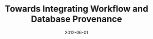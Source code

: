 ---
title: "Towards Integrating Workflow and Database Provenance"
collection: talks
type: ""
permalink: /talks/2012-ipaw
venue: "4th International Provenance and Annotation Workshop (IPAW 2012)"
date: 2012-06-01
location: "Santa Barbara, CA"
notes: '[<a href="../files/presentations/chirigati-ipaw2012.pdf" target="_blank">presentation</a>]'
---